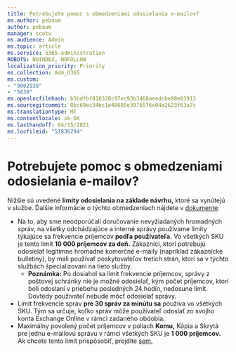 ```yaml
---
title: Potrebujete pomoc s obmedzeniami odosielania e-mailov?
ms.author: pebaum
author: pebaum
manager: scotv
ms.audience: Admin
ms.topic: article
ms.service: o365-administration
ROBOTS: NOINDEX, NOFOLLOW
localization_priority: Priority
ms.collection: Adm_O365
ms.custom:
- "9002938"
- "5630"
ms.openlocfilehash: b5bdfbf818328c97ec93b3468aeedcbe88e03913
ms.sourcegitcommit: 8bc60ec34bc1e40685e3976576e04a2623f63a7c
ms.translationtype: MT
ms.contentlocale: sk-SK
ms.lasthandoff: 04/15/2021
ms.locfileid: "51836294"
---
```

# <a name="need-help-with-email-sending-limits"></a>Potrebujete pomoc s obmedzeniami odosielania e-mailov?

Nižšie sú uvedené **limity odosielania na základe návrhu,** ktoré sa vynútejú v službe. Ďalšie informácie o týchto obmedzeniach nájdete v [dokumente](https://docs.microsoft.com/office365/servicedescriptions/exchange-online-service-description/exchange-online-limits#receiving-and-sending-limits).

- Na to, aby sme neodporúčali doručovanie nevyžiadaných hromadných správ, na všetky odchádzajúce a interné správy používame limity týkajúce sa frekvencie príjemcov **podľa používateľa.** Vo všetkých SKU je tento limit **10 000 príjemcov za deň.**  Zákazníci, ktorí potrebujú odosielať legitímne hromadné komerčné e-maily (napríklad zákaznícke bulletiny), by mali používať poskytovateľov tretích strán, ktorí sa v týchto službách špecializovaní na tieto služby.
    - **Poznámka:** Po dosiahol sa limit frekvencie príjemcov, správy z poštovej schránky nie je možné odosielať, kým počet príjemcov, ktorí boli odoslaní v priebehu posledných 24 hodín, nedosune limit. Dovtedy používateľ nebude môcť odosielať správy.
- Limit frekvencie správ **pre 30 správ za minútu sa** používa vo všetkých SKU. Tým sa určuje, koľko správ môže používateľ odoslať zo svojho konta Exchange Online v rámci zadaného obdobia.
- Maximálny povolený počet príjemcov v poliach **Komu,** Kópia a Skrytá pre jednu e-mailovú správu v rámci všetkých SKU je **1 000 príjemcov.** Ak chcete tento limit prispôsobiť, prejdite [sem.](https://techcommunity.microsoft.com/t5/exchange-team-blog/customizable-recipient-limits-in-office-365/ba-p/1183228)
